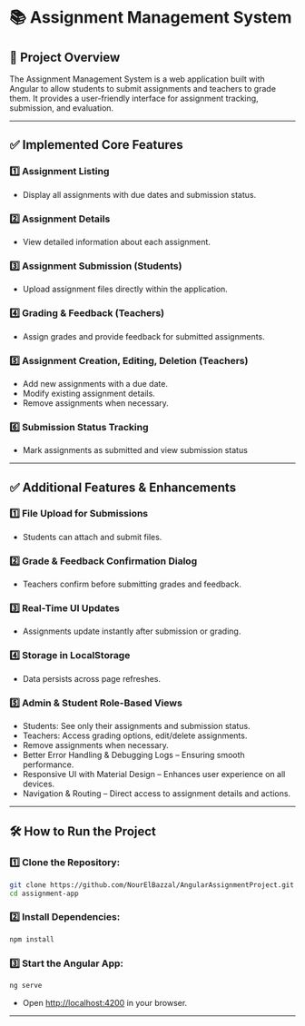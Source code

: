 # 📚 Assignment Management System

## 📌 Project Overview

The Assignment Management System is a web application built with Angular to allow students to submit assignments and teachers to grade them. It provides a user-friendly interface for assignment tracking, submission, and evaluation.

---

## ✅ **Implemented Core Features**

### **1️⃣ Assignment Listing**

- Display all assignments with due dates and submission status.

### **2️⃣ Assignment Details**

- View detailed information about each assignment.

### **3️⃣ Assignment Submission (Students)**

- Upload assignment files directly within the application.

### **4️⃣ Grading & Feedback (Teachers)**

- Assign grades and provide feedback for submitted assignments.

### **5️⃣ Assignment Creation, Editing, Deletion (Teachers)**

- Add new assignments with a due date.
- Modify existing assignment details.
- Remove assignments when necessary.

### **6️⃣ Submission Status Tracking**

- Mark assignments as submitted and view submission status

---

## ✅ **Additional Features & Enhancements**

### **1️⃣ File Upload for Submissions**

- Students can attach and submit files.

### **2️⃣ Grade & Feedback Confirmation Dialog**

- Teachers confirm before submitting grades and feedback.

### **3️⃣ Real-Time UI Updates**

- Assignments update instantly after submission or grading.

### **4️⃣ Storage in LocalStorage**

- Data persists across page refreshes.

### **5️⃣ Admin & Student Role-Based Views**

- Students: See only their assignments and submission status.
- Teachers: Access grading options, edit/delete assignments.
- Remove assignments when necessary.
- Better Error Handling & Debugging Logs – Ensuring smooth performance.
- Responsive UI with Material Design – Enhances user experience on all devices.
- Navigation & Routing – Direct access to assignment details and actions.

---

## 🛠️ **How to Run the Project**

### **1️⃣ Clone the Repository:**

```bash
git clone https://github.com/NourElBazzal/AngularAssignmentProject.git
cd assignment-app
```

### **2️⃣ Install Dependencies:**

```bash
npm install
```

### **3️⃣ Start the Angular App:**

```bash
ng serve
```

- Open [http://localhost:4200](http://localhost:4200) in your browser.

---

